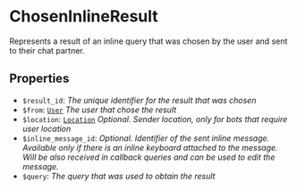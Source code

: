 # ChosenInlineResult	

Represents a result of an inline query that was chosen by the user and sent to their chat partner.	

## Properties	

- `$result_id`: _The unique identifier for the result that was chosen_
- `$from`: [`User`](User.md) _The user that chose the result_
- `$location`: [`Location`](Location.md) _Optional. Sender location, only for bots that require user location_
- `$inline_message_id`: _Optional. Identifier of the sent inline message. Available only if there is an inline keyboard attached to the message. Will be also received in callback queries and can be used to edit the message._
- `$query`: _The query that was used to obtain the result_

